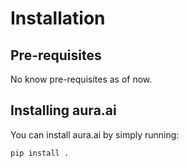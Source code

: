 # Installation

## Pre-requisites
No know pre-requisites as of now.

## Installing aura.ai
You can install aura.ai by simply running:

    pip install .
